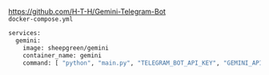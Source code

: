 https://github.com/H-T-H/Gemini-Telegram-Bot  
`docker-compose.yml`
```bash
services:
  gemini:
    image: sheepgreen/gemini
    container_name: gemini
    command: [ "python", "main.py", "TELEGRAM_BOT_API_KEY", "GEMINI_API_KEY" ]
```
